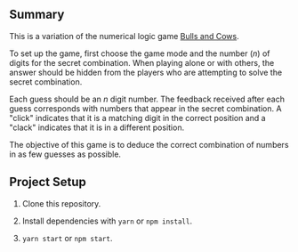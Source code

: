## Summary

This is a variation of the numerical logic game [Bulls and Cows](https://en.wikipedia.org/wiki/Bulls_and_Cows).

To set up the game, first choose the game mode and the number (_n_) of digits for the secret combination. When playing alone or with others, the answer should be hidden from the players who are attempting to solve the secret combination.

Each guess should be an _n_ digit number. The feedback received after each guess corresponds with numbers that appear in the secret combination. A "click" indicates that it is a matching digit in the correct position and a "clack" indicates that it is in a different position.

The objective of this game is to deduce the correct combination of numbers in as few guesses as possible.

## Project Setup

1. Clone this repository.

2. Install dependencies with `yarn` or `npm install`.

3. `yarn start` or `npm start`.
